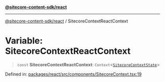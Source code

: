 [**@sitecore-content-sdk/react**](../README.md)

***

[@sitecore-content-sdk/react](../README.md) / SitecoreContextReactContext

# Variable: SitecoreContextReactContext

> `const` **SitecoreContextReactContext**: `Context`\<[`SitecoreContextState`](../interfaces/SitecoreContextState.md)\>

Defined in: [packages/react/src/components/SitecoreContext.tsx:19](https://github.com/Sitecore/xmc-jss-dev/blob/3c401a01ef03d9637337d095614dea1096bc9b70/packages/react/src/components/SitecoreContext.tsx#L19)
